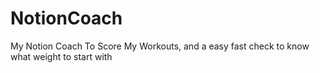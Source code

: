 # NotionCoach
My Notion Coach To Score My Workouts, and a easy fast check to know what weight to start with
